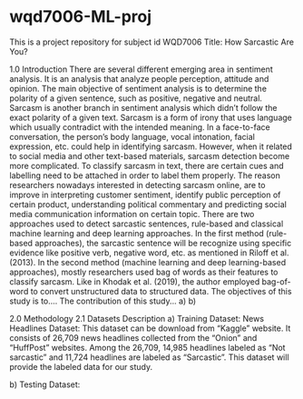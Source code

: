 # wqd7006-ML-proj
This is a project repository for subject id WQD7006
Title: How Sarcastic Are You?

1.0	Introduction
  There are several different emerging area in sentiment analysis. It is an analysis that analyze people perception, attitude and opinion. The main objective of sentiment analysis is to determine the polarity of a given sentence, such as positive, negative and neutral. Sarcasm is another branch in sentiment analysis which didn’t follow the exact polarity of a given text. Sarcasm is a form of irony that uses language which usually contradict with the intended meaning. In a face-to-face conversation, the person’s body language, vocal intonation, facial expression, etc. could help in identifying sarcasm. However, when it related to social media and other text-based materials, sarcasm detection become more complicated. To classify sarcasm in text, there are certain cues and labelling need to be attached in order to label them properly.
  The reason researchers nowadays interested in detecting sarcasm online, are to improve in interpreting customer sentiment, identify public perception of certain product, understanding political commentary and predicting social media communication information on certain topic. There are two approaches used to detect sarcastic sentences, rule-based and classical machine learning and deep learning approaches. In the first method (rule-based approaches), the sarcastic sentence will be recognize using specific evidence like positive verb, negative word, etc. as mentioned in Riloff et al. (2013). In the second method (machine learning and deep learning-based approaches), mostly researchers used bag of words as their features to classify sarcasm. Like in Khodak et al. (2019), the author employed bag-of-word to convert unstructured data to structured data.
  The objectives of this study is to....
  The contribution of this study...
a)
b)

2.0	Methodology
2.1 Datasets Description
a) Training Dataset:
News Headlines Dataset: This dataset can be download from “Kaggle” website. It consists of 26,709 news headlines collected from the “Onion” and “HuffPost” websites. Among the 26,709, 14,985 headlines labeled as “Not sarcastic” and 11,724 headlines are labeled as “Sarcastic”. This dataset will provide the labeled data for our study.

b) Testing Dataset:

